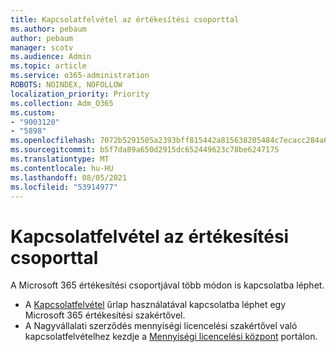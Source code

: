 ```yaml
---
title: Kapcsolatfelvétel az értékesítési csoporttal
ms.author: pebaum
author: pebaum
manager: scotv
ms.audience: Admin
ms.topic: article
ms.service: o365-administration
ROBOTS: NOINDEX, NOFOLLOW
localization_priority: Priority
ms.collection: Adm_O365
ms.custom:
- "9003120"
- "5898"
ms.openlocfilehash: 7072b5291505a2393bff815442a815638205484c7ecacc284a6fc52229fee470
ms.sourcegitcommit: b5f7da89a650d2915dc652449623c78be6247175
ms.translationtype: MT
ms.contentlocale: hu-HU
ms.lasthandoff: 08/05/2021
ms.locfileid: "53914977"
---
```

# <a name="contact-the-sales-team"></a>Kapcsolatfelvétel az értékesítési csoporttal

A Microsoft 365 értékesítési csoportjával több módon is kapcsolatba léphet.

- A  [Kapcsolatfelvétel](https://go.microsoft.com/fwlink/p/?LinkId=518644&clcid=0x0409)  űrlap használatával kapcsolatba léphet egy Microsoft 365 értékesítési szakértővel.
- A Nagyvállalati szerződés mennyiségi licencelési szakértővel való kapcsolatfelvételhez kezdje a  [Mennyiségi licencelési központ](https://go.microsoft.com/fwlink/p/?LinkId=329762) portálon.
